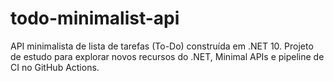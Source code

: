 # todo-minimalist-api
API minimalista de lista de tarefas (To-Do) construída em .NET 10. Projeto de estudo para explorar novos recursos do .NET, Minimal APIs e pipeline de CI no GitHub Actions.

